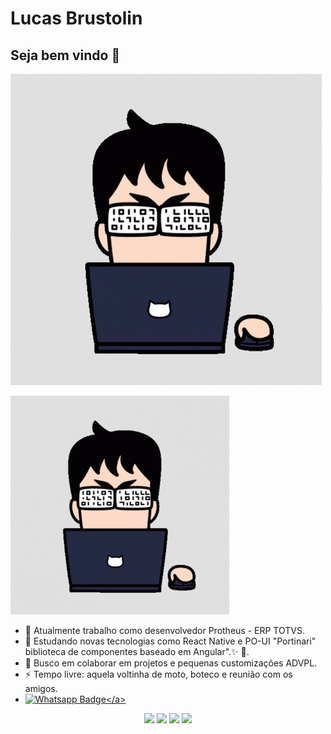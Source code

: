 # Lucas Brustolin  

## Seja bem vindo 👋  

![04.gif](./resource/04.gif)

 <img src="https://raw.githubusercontent.com/lucasbrustolin/lucasbrustolin/master/resource/04.gif" width=350>

- 🔭  Atualmente trabalho como desenvolvedor Protheus - ERP TOTVS.
- 📖  Estudando novas tecnologias como React Native e PO-UI "Portinari" biblioteca de componentes baseado em Angular".✨ 🔭.
- 👨‍ Busco em colaborar em projetos e pequenas customizações ADVPL.
- ⚡ Tempo livre: aquela voltinha de moto, boteco e reunião com os amigos.
- <a href="https://api.whatsapp.com/send?phone=5511964114116&text=Github.com -> Olá!" target="_blank">![Whatsapp Badge](https://img.shields.io/badge/-Whatsapp-4CA143?style=flat&labelColor=4CA143&logo=whatsapp&logoColor=white&link=https://api.whatsapp.com/send?phone=5511964114116&text=Olá!)</a>

<p align="center">
<a href= "http://lucasbrustolin.epizy.com/"><img src="https://img.icons8.com/material-outlined/26/000000/ball-point-pen.png"/></a>
<a href= "https://www.linkedin.com/in/brustolin/"><img src="https://img.icons8.com/material-outlined/30/000000/linkedin.png"/></a>
<a href= "https://www.youtube.com/c/lucasbrustolin"><img src="https://img.icons8.com/material-outlined/30/000000/youtube.png"/></a>
<a href= "https://dev.to/lucasbrustolin"><img src="https://img.icons8.com/windows/32/000000/dev.png"/></a>
</p>
